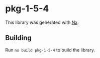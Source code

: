 # pkg-1-5-4

This library was generated with [Nx](https://nx.dev).

## Building

Run `nx build pkg-1-5-4` to build the library.
